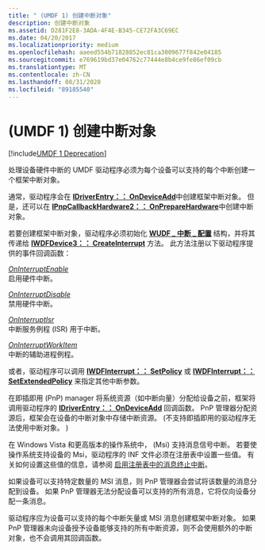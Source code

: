 ```yaml
---
title: " (UMDF 1) 创建中断对象"
description: 创建中断对象
ms.assetid: D281F2E8-3ADA-4F4E-B345-CE72FA3C69EC
ms.date: 04/20/2017
ms.localizationpriority: medium
ms.openlocfilehash: aaeed554b71828852ec81ca3009677f842e04185
ms.sourcegitcommit: e769619bd37e04762c77444e8b4ce9fe86ef09cb
ms.translationtype: MT
ms.contentlocale: zh-CN
ms.lasthandoff: 08/31/2020
ms.locfileid: "89185540"
---
```

# <a name="creating-an-interrupt-object-umdf-1"></a> (UMDF 1) 创建中断对象


[!include[UMDF 1 Deprecation](../includes/umdf-1-deprecation.md)]

处理设备硬件中断的 UMDF 驱动程序必须为每个设备可以支持的每个中断创建一个框架中断对象。

通常，驱动程序会在 [**IDriverEntry：： OnDeviceAdd**](/windows-hardware/drivers/ddi/wudfddi/nf-wudfddi-idriverentry-ondeviceadd)中创建框架中断对象。 但是，还可以在 [**IPnpCallbackHardware2：： OnPrepareHardware**](/windows-hardware/drivers/ddi/wudfddi/nf-wudfddi-ipnpcallbackhardware2-onpreparehardware)中创建中断对象。

若要创建框架中断对象，驱动程序必须初始化 [**WUDF \_ 中断 \_ 配置**](/windows-hardware/drivers/ddi/wudfinterrupt/ns-wudfinterrupt-_wudf_interrupt_config) 结构，并将其传递给 [**IWDFDevice3：： CreateInterrupt**](/windows-hardware/drivers/ddi/wudfddi/nf-wudfddi-iwdfdevice3-createinterrupt) 方法。 此方法注册以下驱动程序提供的事件回调函数：

<a href="" id="oninterruptenable"></a>[*OnInterruptEnable*](/windows-hardware/drivers/ddi/wudfinterrupt/nc-wudfinterrupt-wudf_interrupt_enable)  
启用硬件中断。

<a href="" id="oninterruptdisable"></a>[*OnInterruptDisable*](/windows-hardware/drivers/ddi/wudfinterrupt/nc-wudfinterrupt-wudf_interrupt_disable)  
禁用硬件中断。

<a href="" id="oninterruptisr"></a>[*OnInterruptIsr*](/windows-hardware/drivers/ddi/wudfinterrupt/nc-wudfinterrupt-wudf_interrupt_isr)  
中断服务例程 (ISR) 用于中断。

<a href="" id="oninterruptworkitem"></a>[*OnInterruptWorkItem*](/windows-hardware/drivers/ddi/wudfinterrupt/nc-wudfinterrupt-wudf_interrupt_workitem)  
中断的辅助进程例程。

或者，驱动程序可以调用 [**IWDFInterrupt：： SetPolicy**](/windows-hardware/drivers/ddi/wudfddi/nf-wudfddi-iwdfinterrupt-setpolicy) 或 [**IWDFInterrupt：： SetExtendedPolicy**](/windows-hardware/drivers/ddi/wudfddi/nf-wudfddi-iwdfinterrupt-setextendedpolicy) 来指定其他中断参数。

在即插即用 (PnP) manager 将系统资源（如中断向量）分配给设备之前，框架将调用驱动程序的 [**IDriverEntry：： OnDeviceAdd**](/windows-hardware/drivers/ddi/wudfddi/nf-wudfddi-idriverentry-ondeviceadd) 回调函数。 PnP 管理器分配资源后，框架会在设备的中断对象中存储中断资源。  (不支持即插即用的驱动程序无法使用中断对象。 ) 

在 Windows Vista 和更高版本的操作系统中， (Msi) 支持消息信号中断。 若要使操作系统支持设备的 Msi，驱动程序的 INF 文件必须在注册表中设置一些值。 有关如何设置这些值的信息，请参阅 [启用注册表中的消息终止中断](../kernel/enabling-message-signaled-interrupts-in-the-registry.md)。

如果设备可以支持特定数量的 MSI 消息，则 PnP 管理器会尝试将该数量的消息分配到设备。 如果 PnP 管理器无法分配设备可以支持的所有消息，它将仅向设备分配一条消息。

驱动程序应为设备可以支持的每个中断矢量或 MSI 消息创建框架中断对象。 如果 PnP 管理器未向设备授予设备能够支持的所有中断资源，则不会使用额外的中断对象，也不会调用其回调函数。

 

